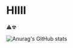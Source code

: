 # HIIII 

⚠☢

![Anurag's GitHub stats](https://github-readme-stats.vercel.app/api?username=xamusco&show_icons=true&bg_color=1c0727)
<!--
**xamusco/xamusco** is a ✨ _special_ ✨ repository because its `README.md` (this file) appears on your GitHub profile.

Here are some ideas to get you started:

- 🔭 I’m currently working on ...
- 🌱 I’m currently learning ...
- 👯 I’m looking to collaborate on ...
- 🤔 I’m looking for help with ...
- 💬 Ask me about ...
- 📫 How to reach me: ...
- 😄 Pronouns: ...
- ⚡ Fun fact: ...
-->
